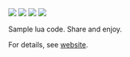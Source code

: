 <img src="https://img.shields.io/badge/language-lua-orange">
<img src="https://img.shields.io/badge/purpose-ai,se,teaching-blueviolet">
<img src="https://img.shields.io/badge/platform-mac,linux-informational">
<img src="https://travis-ci.org/timm/lua.svg?branch=master">


Sample lua code. Share and enjoy.

For details, see [website](http://menzies.us/lua).
